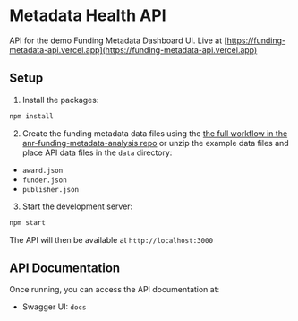 # Metadata Health API

API for the demo Funding Metadata Dashboard UI. Live at [https://funding-metadata-api.vercel.app](https://funding-metadata-api.vercel.app)

## Setup

1. Install the packages:
```bash
npm install
```

2. Create the funding metadata data files using the [the full workflow in the anr-funding-metadata-analysis repo](https://github.com/adambuttrick/anr-funding-metadata-analysis) or unzip the example data files and place API data files in the `data` directory:
- `award.json`
- `funder.json`
- `publisher.json`

3. Start the development server:
```bash
npm start
```

The API will then be available at `http://localhost:3000`

## API Documentation

Once running, you can access the API documentation at:
- Swagger UI: `docs`

